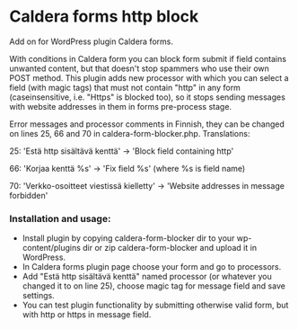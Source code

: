 # Caldera forms http block

Add on for WordPress plugin Caldera forms.

With conditions in Caldera form you can block form submit if field contains unwanted content, but that doesn't stop spammers who use their own POST method. This plugin adds new processor with which you can select a field (with magic tags) that must not contain "http" in any form (caseinsensitive, i.e. "Https" is blocked too), so it stops sending messages with website addresses in them in forms pre-process stage.

Error messages and processor comments in Finnish, they can be changed on lines 25, 66 and 70 in caldera-form-blocker.php. Translations:

25: 'Estä http sisältävä kenttä' -> 'Block field containing http'

66: 'Korjaa kenttä %s' -> 'Fix field %s' (where %s is field name)

70: 'Verkko-osoitteet viestissä kielletty' -> 'Website addresses in message forbidden'

### Installation and usage:
- Install plugin by copying caldera-form-blocker dir to your wp-content/plugins dir or zip caldera-form-blocker and upload it in WordPress.
- In Caldera forms plugin page choose your form and go to processors.
- Add "Estä http sisältävä kenttä" named processor (or whatever you changed it to on line 25), choose magic tag for message field and save settings.
- You can test plugin functionality by submitting otherwise valid form, but with http or https in message field.
